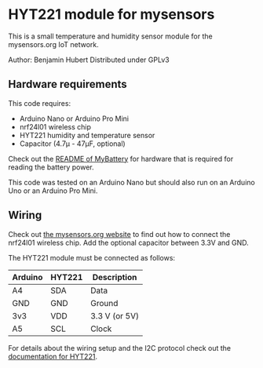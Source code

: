 HYT221 module for mysensors
=============================
This is a small temperature and humidity sensor module for the mysensors.org
IoT network.

Author: Benjamin Hubert
Distributed under GPLv3

Hardware requirements
-----------------------
This code requires:

  * Arduino Nano or Arduino Pro Mini
  * nrf24l01 wireless chip
  * HYT221 humidity and temperature sensor
  * Capacitor (4.7µ - 47µF, optional)

Check out the [README of MyBattery](tempsensor/src/mybattery/README.md) for
hardware that is required for reading the battery power.

This code was tested on an Arduino Nano but should also run on an Arduino Uno
or an Arduino Pro Mini.

Wiring
--------
Check out [the mysensors.org website][1] to find out how to connect the
nrf24l01 wireless chip. Add the optional capacitor between 3.3V and GND.

The HYT221 module must be connected as follows:

| Arduino | HYT221 | Description   |
| ------- | ------ | ------------- |
|   A4    |  SDA   | Data          |
|   GND   |  GND   | Ground        |
|   3v3   |  VDD   | 3.3 V (or 5V) |
|   A5    |  SCL   | Clock         |

For details about the wiring setup and the I2C protocol check out the
[documentation for HYT221][2].

[1]: https://www.mysensors.org/build/connect_radio
[2]: https://www.ist-ag.com/sites/default/files/AHHYTM_E.pdf

